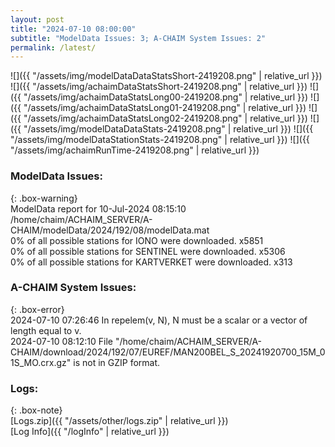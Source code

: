 ```yaml
---
layout: post
title: "2024-07-10 08:00:00"
subtitle: "ModelData Issues: 3; A-CHAIM System Issues: 2"
permalink: /latest/
---
```


![]({{ "/assets/img/modelDataDataStatsShort-2419208.png" | relative_url }})
![]({{ "/assets/img/achaimDataStatsShort-2419208.png" | relative_url }})
![]({{ "/assets/img/achaimDataStatsLong00-2419208.png" | relative_url }})
![]({{ "/assets/img/achaimDataStatsLong01-2419208.png" | relative_url }})
![]({{ "/assets/img/achaimDataStatsLong02-2419208.png" | relative_url }})
![]({{ "/assets/img/modelDataDataStats-2419208.png" | relative_url }})
![]({{ "/assets/img/modelDataStationStats-2419208.png" | relative_url }})
![]({{ "/assets/img/achaimRunTime-2419208.png" | relative_url }})


### ModelData Issues:  
  
{: .box-warning}  
 ModelData report for 10-Jul-2024 08:15:10   
 /home/chaim/ACHAIM_SERVER/A-CHAIM/modelData/2024/192/08/modelData.mat   
 0% of all possible stations for IONO were downloaded. x5851   
 0% of all possible stations for SENTINEL were downloaded. x5306   
 0% of all possible stations for KARTVERKET were downloaded. x313   
  
### A-CHAIM System Issues:  
  
{: .box-error}  
2024-07-10 07:26:46 In repelem(v, N), N must be a scalar or a vector of length equal to v.  
2024-07-10 08:12:10 File "/home/chaim/ACHAIM_SERVER/A-CHAIM/download/2024/192/07/EUREF/MAN200BEL_S_20241920700_15M_01S_MO.crx.gz" is not in GZIP format.  

### Logs:  
  
{: .box-note}  
[Logs.zip]({{ "/assets/other/logs.zip" | relative_url }})  
[Log Info]({{ "/logInfo" | relative_url }})  
